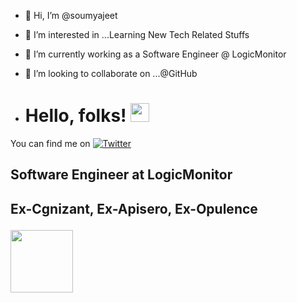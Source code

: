 - 👋 Hi, I’m @soumyajeet
- 👀 I’m interested in ...Learning New Tech Related Stuffs
- 🌱 I’m currently working as a Software Engineer @ LogicMonitor
- 💞️ I’m looking to collaborate on ...@GitHub

- # Hello, folks! <img src="https://raw.githubusercontent.com/MartinHeinz/MartinHeinz/master/wave.gif" width="30px">

<!-- Actual text -->

You can find me on [![Twitter][1.2]][1]

<!-- Icons -->

[1.2]: http://i.imgur.com/wWzX9uB.png (twitter icon without padding)
[2.2]: https://raw.githubusercontent.com/MartinHeinz/MartinHeinz/master/linkedin-3-16.png

<!-- Links to your social media accounts -->

[1]: https://twitter.com/SoumyajeetBhat3
[2]: https://www.linkedin.com/in/soumyajeetrock

<html>
  <h2> Software Engineer at LogicMonitor
   <br>
  <h2> Ex-Cgnizant, Ex-Apisero, Ex-Opulence
  </html>

<a href="https://github.com/soumyajeet75/hello/blob/master/pic.png" target="blank"><img align="center" src="https://github.com/soumyajeet75/hello/blob/master/pic.png" height="100" /></a>
